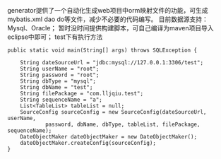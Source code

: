 generator提供了一个自动化生成web项目中orm映射文件的功能，可生成mybatis.xml dao do等文件，减少不必要的代码编写。
目前数据源支持：Mysql、Oracle；
暂时没时间提供构建脚本，可自己编译为maven项目导入eclipse中即可；
test下有执行方法

    public static void main(String[] args) throws SQLException {

        String dateSourceUrl = "jdbc:mysql://127.0.0.1:3306/test";
        String userName = "root";
        String password = "root";
        String dbType = "mysql";
        String dbName = "test";
        String filePackage = "com.lljqiu.test";
        String sequenceName = "a";
        List<TableList> tableList = null;
        SourceConfig sourceConfig = new SourceConfig(dateSourceUrl, userName,
                password, dbName, dbType, tableList, filePackage, sequenceName);
        DateObjectMaker dateObjectMaker = new DateObjectMaker();
        dateObjectMaker.createConfig(sourceConfig);
    }

